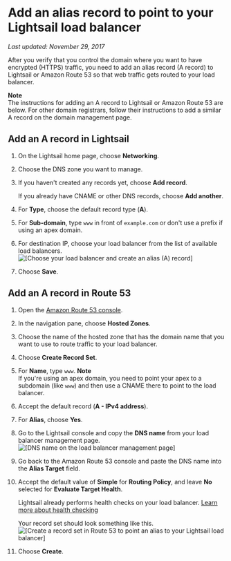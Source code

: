 # Add an alias record to point to your Lightsail load balancer<a name="add-alias-record-for-lightsail-load-balancer"></a>

 *Last updated: November 29, 2017* 

After you verify that you control the domain where you want to have encrypted \(HTTPS\) traffic, you need to add an alias record \(A record\) to Lightsail or Amazon Route 53 so that web traffic gets routed to your load balancer\.

**Note**  
The instructions for adding an A record to Lightsail or Amazon Route 53 are below\. For other domain registrars, follow their instructions to add a similar A record on the domain management page\.

## Add an A record in Lightsail<a name="add-alias-record-lightsail"></a>

1. On the Lightsail home page, choose **Networking**\.

1. Choose the DNS zone you want to manage\.

1. If you haven't created any records yet, choose **Add record**\.

   If you already have CNAME or other DNS records, choose **Add another**\.

1. For **Type**, choose the default record type \(**A**\)\.

1. For **Sub\-domain**, type `www` in front of `example.com` or don't use a prefix if using an apex domain\.

1. For destination IP, choose your load balancer from the list of available load balancers\.  
![\[Choose your load balancer and create an alias (A) record\]](https://d9yljz1nd5001.cloudfront.net/en_us/1cade0c7e07039bf59652df47a09d228/images/create-alias-a-record-for-lightsail-load-balancer.png)

1. Choose **Save**\.

## Add an A record in Route 53<a name="add-alias-record-route-53"></a>

1. Open the [Amazon Route 53 console](https://console.aws.amazon.com/route53/)\.

1. In the navigation pane, choose **Hosted Zones**\.

1. Choose the name of the hosted zone that has the domain name that you want to use to route traffic to your load balancer\.

1. Choose **Create Record Set**\.

1. For **Name**, type `www`\.
**Note**  
If you're using an apex domain, you need to point your apex to a subdomain \(like `www`\) and then use a CNAME there to point to the load balancer\.

1. Accept the default record \(**A \- IPv4 address**\)\.

1. For **Alias**, choose **Yes**\.

1. Go to the Lightsail console and copy the **DNS name** from your load balancer management page\.  
![\[DNS name on the load balancer management page\]](https://d9yljz1nd5001.cloudfront.net/en_us/1cade0c7e07039bf59652df47a09d228/images/dns-name-on-load-balancer-management-page.png)

1. Go back to the Amazon Route 53 console and paste the DNS name into the **Alias Target** field\.

1. Accept the default value of **Simple** for **Routing Policy**, and leave **No** selected for **Evaluate Target Health**\.

   Lightsail already performs health checks on your load balancer\. [Learn more about health checking](enable-set-up-health-checking-for-lightsail-load-balancer-metrics.md)

   Your record set should look something like this\.  
![\[Create a record set in Route 53 to point an alias to your Lightsail load balancer\]](https://d9yljz1nd5001.cloudfront.net/en_us/1cade0c7e07039bf59652df47a09d228/images/create-record-set-alias-record-route-53.png)

1. Choose **Create**\.